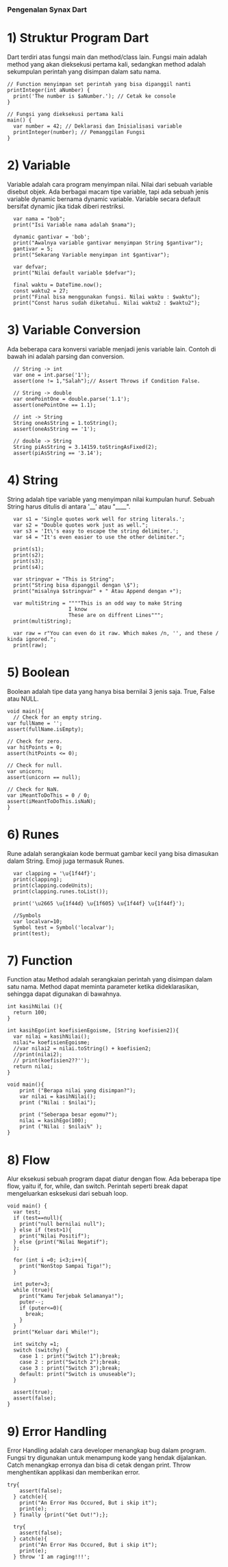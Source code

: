 ### Pengenalan Synax Dart
# 1) Struktur Program Dart

Dart terdiri atas fungsi main dan method/class lain. Fungsi main adalah method yang akan dieksekusi pertama kali, sedangkan method adalah sekumpulan perintah yang disimpan dalam satu nama.
```
// Function menyimpan set perintah yang bisa dipanggil nanti
printInteger(int aNumber) {
  print('The number is $aNumber.'); // Cetak ke console
}

// Fungsi yang dieksekusi pertama kali
main() {
  var number = 42; // Deklarasi dan Inisialisasi variable
  printInteger(number); // Pemanggilan Fungsi
}
```

# 2) Variable
Variable adalah cara program menyimpan nilai. Nilai dari sebuah variable disebut objek. Ada berbagai macam tipe variable, tapi ada sebuah jenis variable dynamic bernama dynamic variable. Variable secara default bersifat dynamic jika tidak diberi restriksi.
```
  var nama = "bob";
  print("Isi Variable nama adalah $nama");

  dynamic gantivar = 'bob';
  print("Awalnya variable gantivar menyimpan String $gantivar");
  gantivar = 5;
  print("Sekarang Variable menyimpan int $gantivar");

  var defvar;
  print("Nilai default variable $defvar");

  final waktu = DateTime.now();
  const waktu2 = 27;
  print("Final bisa menggunakan fungsi. Nilai waktu : $waktu");
  print("Const harus sudah diketahui. Nilai waktu2 : $waktu2");
```

# 3) Variable Conversion
Ada beberapa cara konversi variable menjadi jenis variable lain. Contoh di bawah ini adalah parsing dan conversion.
```
  // String -> int
  var one = int.parse('1');  
  assert(one != 1,"Salah");// Assert Throws if Condition False.  

  // String -> double
  var onePointOne = double.parse('1.1');
  assert(onePointOne == 1.1);

  // int -> String
  String oneAsString = 1.toString();
  assert(oneAsString == '1');

  // double -> String
  String piAsString = 3.14159.toStringAsFixed(2);
  assert(piAsString == '3.14');
```  
# 4) String
String adalah tipe variable yang menyimpan nilai kumpulan huruf. Sebuah String harus ditulis di antara '__' atau "____".
```
  var s1 = 'Single quotes work well for string literals.';
  var s2 = "Double quotes work just as well.";
  var s3 = 'It\'s easy to escape the string delimiter.';
  var s4 = "It's even easier to use the other delimiter.";

  print(s1);
  print(s2);
  print(s3);
  print(s4);

  var stringvar = "This is String";
  print("String bisa dipanggil dengan \$");
  print("misalnya $stringvar" + " Atau Append dengan +");

  var multiString = """"This is an odd way to make String
                    I know
                    These are on diffrent Lines""";
  print(multiString);

  var raw = r"You can even do it raw. Which makes /n, '', and these / kinda ignored.";
  print(raw);
```

# 5) Boolean
Boolean adalah tipe data yang hanya bisa bernilai 3 jenis saja. True, False atau NULL.

```
void main(){
  // Check for an empty string.
var fullName = '';
assert(fullName.isEmpty);

// Check for zero.
var hitPoints = 0;
assert(hitPoints <= 0);

// Check for null.
var unicorn;
assert(unicorn == null);

// Check for NaN.
var iMeantToDoThis = 0 / 0;
assert(iMeantToDoThis.isNaN);
}
```

# 6) Runes
Rune adalah serangkaian kode bermuat gambar kecil yang bisa dimasukan dalam String. Emoji juga termasuk Runes.
```
  var clapping = '\u{1f44f}';
  print(clapping);
  print(clapping.codeUnits);
  print(clapping.runes.toList());

  print('\u2665 \u{1f44d} \u{1f605} \u{1f44f} \u{1f44f}');

  //Symbols
  var localvar=10;
  Symbol test = Symbol('localvar');
  print(test);
```

# 7) Function
Function atau Method adalah serangkaian perintah yang disimpan dalam satu nama. Method dapat meminta parameter ketika dideklarasikan, sehingga dapat digunakan di bawahnya.
```
int kasihNilai (){
  return 100;
}

int kasihEgo(int koefisienEgoisme, [String koefisien2]){
  var nilai = kasihNilai();
  nilai*= koefisienEgoisme;  
  //var nilai2 = nilai.toString() + koefisien2;
  //print(nilai2);
  // print(koefisien2??'');
  return nilai;
}

void main(){
    print ("Berapa nilai yang disimpan?");
    var nilai = kasihNilai();
    print ("Nilai : $nilai");
    
    print ("Seberapa besar egomu?");
    nilai = kasihEgo(100);
    print ("Nilai : $nilai%" );
}
```

# 8) Flow
Alur eksekusi sebuah program dapat diatur dengan flow. Ada beberapa tipe flow, yaitu if, for, while, dan switch. Perintah seperti break dapat mengeluarkan esksekusi dari sebuah loop.
```
void main() {
  var test;
  if (test==null){
    print("null bernilai null");
  } else if (test>1){
    print("Nilai Positif");
  } else {print("Nilai Negatif");
  };

  for (int i =0; i<3;i++){
    print("NonStop Sampai Tiga!");
  }

  int puter=3;
  while (true){
    print("Kamu Terjebak Selamanya!");
    puter--;
    if (puter<=0){
      break;
    }    
  }
  print("Keluar dari While!");
  
  int switchy =1;
  switch (switchy) {
    case 1 : print("Switch 1");break;
    case 2 : print("Switch 2");break;
    case 3 : print("Switch 3");break;            
    default: print("Switch is unuseable");
  }

  assert(true);
  assert(false);
}
```

# 9) Error Handling
Error Handling adalah cara developer menangkap bug dalam program. Fungsi try digunakan untuk menampung kode yang hendak dijalankan. Catch menangkap erronya dan bisa di cetak dengan print. Throw menghentikan applikasi dan memberikan error.
```
try{
    assert(false);
  } catch(e){
    print("An Error Has Occured, But i skip it");
    print(e);
  } finally {print("Get Out!");};
  
  try{
    assert(false);
  } catch(e){
    print("An Error Has Occured, But i skip it");
    print(e);
  } throw 'I am raging!!!';
```  